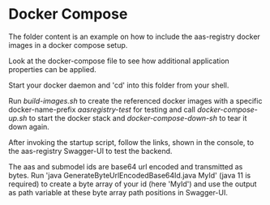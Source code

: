 # Docker Compose

The folder content is an example on how to include the aas-registry docker images in a docker compose setup.

Look at the docker-compose file to see how additional application properties can be applied.

Start your docker daemon and 'cd' into this folder from your shell. 

Run *build-images.sh* to create the referenced docker images with a specific docker-name-prefix *aasregistry-test* for testing and call *docker-compose-up.sh* to start the docker stack and *docker-compose-down-sh* to tear it down again.

After invoking the startup script, follow the links, shown in the console, to the aas-registry Swagger-UI to test the backend. 

The aas and submodel ids are base64 url encoded and transmitted as bytes. Run 'java GenerateByteUrlEncodedBase64Id.java MyId' (java 11 is required) to create a byte array of your id (here 'MyId') and use the output as path variable at these byte array path positions in Swagger-UI.